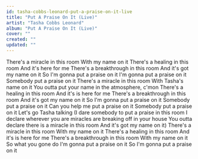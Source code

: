 ```yaml
---
id: tasha-cobbs-leonard-put-a-praise-on-it-live
title: "Put A Praise On It (Live)"
artist: "Tasha Cobbs Leonard"
album: "Put A Praise On It (Live)"
cover: ""
created: ""
updated: ""
---
```


There's a miracle in this room
With my name on it
There's a healing in this room
And it's here for me
There's a breakthrough in this room
And it's got my name on it
So I'm gonna put a praise on it
I'm gonna put a praise on it
Somebody put a praise on it
There's a miracle in this room
With Tasha's name on it
You outta put your name in the atmosphere, c'mon
There's a healing in this room
And it's is here for me
There's a breakthrough in this room
And it's got my name on it
So I'm gonna put a praise on it
Somebody put a praise on it
Can you help me put a praise on it
Somebody put a praise on it
Let's go
Tasha talking (I dare somebody to put a praise in this room
I declare wherever you are miracles are breaking off in your house
You outta declare there is a miracle in this room
And it's got my name on it)
There's a miracle in this room
With my name on it
There's a healing in this room
And it's is here for me
There's a breakthrough in this room
With my name on it
So what you gone do
I'm gonna put a praise on it
So I'm gonna put a praise on it